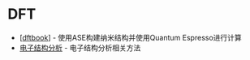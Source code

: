 # DFT

- [[dftbook]] - 使用ASE构建纳米结构并使用Quantum Espresso进行计算
- [电子结构分析](./电子结构分析.html) - 电子结构分析相关方法

[//begin]: # "Autogenerated link references for markdown compatibility"
[dftbook]: ../../writes/dftbook.md "使用 ASE 和 Quantum Espresso 进行 DFT 计算"
[//end]: # "Autogenerated link references"